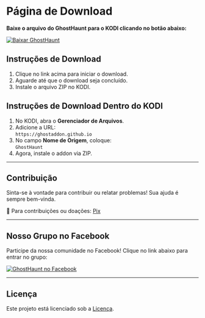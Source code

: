 # Página de Download

**Baixe o arquivo do GhostHaunt para o KODI clicando no botão abaixo:**

[![Baixar GhostHaunt](https://img.shields.io/badge/Download-GhostHaunt-blue.svg)](https://ghostaddon.github.io/plugin.video.Addon.GhostHaunt.zip)

## Instruções de Download

1. Clique no link acima para iniciar o download.
2. Aguarde até que o download seja concluído.
3. Instale o arquivo ZIP no KODI.

## Instruções de Download Dentro do KODI

1. No KODI, abra o **Gerenciador de Arquivos**.
2. Adicione a URL:  
   `https://ghostaddon.github.io`
3. No campo **Nome de Origem**, coloque:  
   `GhostHaunt`
4. Agora, instale o addon via ZIP.

---

## Contribuição

Sinta-se à vontade para contribuir ou relatar problemas! Sua ajuda é sempre bem-vinda.

🔗 Para contribuições ou doações: [Pix](https://ghostaddon.github.io/pix/index.html)

---

## Nosso Grupo no Facebook

Participe da nossa comunidade no Facebook! Clique no link abaixo para entrar no grupo:

[![GhostHaunt no Facebook](https://img.shields.io/badge/Join-Facebook%20Group-blue.svg)](https://www.facebook.com/groups/ghosthaunt)

---

## Licença

Este projeto está licenciado sob a [Licença](LICENSE.md).
